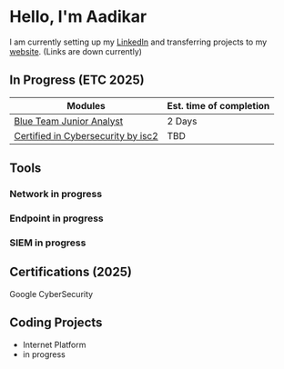 # Hello, I'm Aadikar



I am currently setting up my <a href=https://www.linkedin.com/in/aadikarbhandari/>LinkedIn</a> and transferring projects to my <a href=https://www.aadikar.com.np> website</a>. (Links are down currently)

## In Progress (ETC 2025)

| Modules                                       | Est. time of completion        |
|-----------------------------------------------|----------------------------|
| <a href="https://www.securityblue.team/courses/blue-team-junior-analyst-pathway-bundle">Blue Team Junior Analyst          |     2 Days|
| <a href="https://www.isc2.org/certifications/cc">Certified in Cybersecurity by isc2          |     TBD|

## Tools 


### Network in progress  


### Endpoint in progress  


### SIEM in progress  


## Certifications  (2025)

Google CyberSecurity


## Coding Projects
- Internet Platform 
- in progress  
